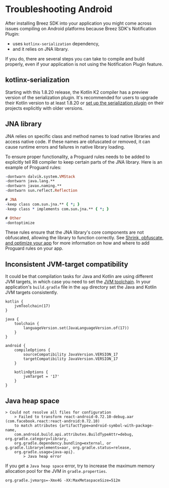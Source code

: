 # Troubleshooting Android

After installing Breez SDK into your application you might come across issues compiling on Android platforms because Breez SDK's Notification Plugin: 
- uses `kotlinx-serialization` dependency,
- and it relies on JNA library.

If you do, there are several steps you can take to compile and build properly, even if your application is not using the Notification Plugin feature.

## kotlinx-serialization

Starting with this 1.8.20 release, the Kotlin K2 compiler has a preview version of the serialization plugin. It's recommended for users to upgrade their Kotlin version to at least 1.8.20 or [set up the serialization plugin](https://github.com/Kotlin/kotlinx.serialization?tab=readme-ov-file#setup) on their projects explicitly with older versions.

## JNA library

JNA relies on specific class and method names to load native libraries and access native code. If these names are obfuscated or removed, it can cause runtime errors and failures in native library loading.

To ensure proper functionality, a Proguard rules needs to be added to explicitly tell R8 compiler to keep certain parts of the JNA library. Here is an example of Proguard rules:
```pro
-dontwarn dalvik.system.VMStack
-dontwarn java.lang.**
-dontwarn javax.naming.**
-dontwarn sun.reflect.Reflection

# JNA
-keep class com.sun.jna.** { *; }
-keep class * implements com.sun.jna.** { *; }

# Other
-dontoptimize
```

These rules ensure that the JNA library's core components are not obfuscated, allowing the library to function correctly. See [Shrink, obfuscate, and optimize your app](https://developer.android.com/build/shrink-code) for more information on how and where to add Proguard rules on your app.

## Inconsistent JVM-target compatibility

It could be that compilation tasks for Java and Kotlin are using different JVM targets, in which case you need to set the [JVM toolchain](https://kotl.in/gradle/jvm/toolchain). In your application's `build.gradle` file in the `app` directory set the Java and Kotlin JVM targets consistently. 
```
kotlin {
    jvmToolchain(17)
}

java {
    toolchain {
        languageVersion.set(JavaLanguageVersion.of(17))
    }
}

android {
    compileOptions {
        sourceCompatibility JavaVersion.VERSION_17
        targetCompatibility JavaVersion.VERSION_17
    }

    kotlinOptions {
        jvmTarget = '17'
    }
}
```

## Java heap space

```
> Could not resolve all files for configuration
    > Failed to transform react-android-0.72.10-debug.aar (com.facebook.react:react-android:0.72.10) 
    to match attributes {artifactType=android-symbol-with-package-name, 
    com.android.build.api.attributes.BuildTypeAttr=debug, org.gradle.category=library, 
    org.gradle.dependency.bundling=external, or g.gradle.libraryelements=aar, org.gradle.status=release, 
    org.gradle.usage=java-api}. 
        > Java heap error
```

If you get a `Java heap space` error, try to increase the maximum memory allocation pool for the JVM in `gradle.properties`.

```
org.gradle.jvmargs=-Xmx4G -XX:MaxMetaspaceSize=512m
```